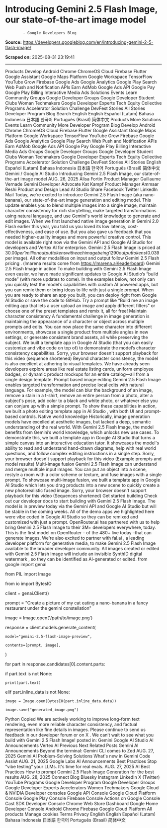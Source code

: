 # Introducing Gemini 2.5 Flash Image, our state-of-the-art image model
            
            
            - Google Developers Blog

**Source:** https://developers.googleblog.com/en/introducing-gemini-2-5-flash-image/

**Scraped on:** 2025-08-31 23:19:41

---

Products
Develop
Android
Chrome
ChromeOS
Cloud
Firebase
Flutter
Google Assistant
Google Maps Platform
Google Workspace
TensorFlow
YouTube
Grow
Firebase
Google Ads
Google Analytics
Google Play
Search
Web Push and Notification APIs
Earn
AdMob
Google Ads API
Google Pay
Google Play Billing
Interactive Media Ads
Solutions
Events
Learn
Community
Groups
Google Developer Groups
Google Developer Student Clubs
Woman Techmakers
Google Developer Experts
Tech Equity Collective
Programs
Accelerator
Solution Challenge
DevFest
Stories
All Stories
Developer Program
Blog
Search
English
English
Español (Latam)
Bahasa Indonesia
日本語
한국어
Português (Brasil)
简体中文
Products
More
Solutions
Events
Learn
Community
More
Developer Program
Blog
Develop
Android
Chrome
ChromeOS
Cloud
Firebase
Flutter
Google Assistant
Google Maps Platform
Google Workspace
TensorFlow
YouTube
Grow
Firebase
Google Ads
Google Analytics
Google Play
Search
Web Push and Notification APIs
Earn
AdMob
Google Ads API
Google Pay
Google Play Billing
Interactive Media Ads
Groups
Google Developer Groups
Google Developer Student Clubs
Woman Techmakers
Google Developer Experts
Tech Equity Collective
Programs
Accelerator
Solution Challenge
DevFest
Stories
All Stories
English
Español (Latam)
Bahasa Indonesia
日本語
한국어
Português (Brasil)
简体中文
Gemini
/
Google AI Studio
Introducing Gemini 2.5 Flash Image, our state-of-the-art image model
AUG. 26, 2025
Alisa Fortin
Product Manager
Guillaume Vernade
Gemini Developer Advocate
Kat Kampf
Product Manager
Ammaar Reshi
Product and Design Lead
AI Studio
Share
Facebook
Twitter
LinkedIn
Mail
Today, we’re excited to introduce
Gemini 2.5 Flash Image
(aka nano-banana), our state-of-the-art image generation and editing model. This update enables you to blend multiple images into a single image, maintain character consistency for rich storytelling, make targeted transformations using natural language, and use Gemini's world knowledge to generate and edit images.
When we first launched native image generation in Gemini 2.0 Flash earlier this year, you told us you loved its low latency, cost-effectiveness, and ease of use. But you also gave us feedback that you needed higher-quality images and more powerful creative control.
This model is available right now via the
Gemini API
and
Google AI Studio
for developers and
Vertex AI
for enterprise. Gemini 2.5 Flash Image is priced at $30.00 per 1 million output tokens with each image being 1290 output tokens ($0.039 per image). All other modalities on input and output follow Gemini 2.5 Flash
pricing
.
(lmarena results come from https://lmarena.ai/leaderboard)
Gemini 2.5 Flash Image in action
To make building with Gemini 2.5 Flash Image even easier, we have made significant updates to
Google AI Studio’s “build mode”
(with more updates to come). In the examples below, not only can you quickly test the model’s capabilities with custom AI powered apps, but you can remix them or bring ideas to life with just a single prompt. When you are ready to share an app you built, you can deploy right from Google AI Studio or save the code to GitHub.
Try a prompt like “Build me an image editing app that lets a user upload an image and apply different filters" or choose one of the preset templates and remix it, all for free!
Maintain character consistency
A fundamental challenge in image generation is maintaining the appearance of a character or object across multiple prompts and edits. You can now place the same character into different environments, showcase a single product from multiple angles in new settings, or generate consistent brand assets, all while preserving the subject.
We built a
template app in Google AI Studio
(that you can easily customize and vibe code on top of) to demonstrate the model’s character consistency capabilities.
Sorry, your browser doesn't support playback for this video
(sequence shortened)
Beyond character consistency, the model is also excellent at adhering to visual templates. We have already seen developers explore areas like real estate listing cards, uniform employee badges, or dynamic product mockups for an entire catalog—all from a single design template.
Prompt based image editing
Gemini 2.5 Flash Image enables targeted transformation and precise local edits with natural language. For example, the model can blur the background of an image, remove a stain in a t-shirt, remove an entire person from a photo, alter a subject's pose, add color to a black and white photo, or whatever else you can conjure up with a simple prompt.
To show these capabilities in action, we built a
photo editing template app in AI Studio
, with both UI and prompt-based controls.
Native world knowledge
Historically, image generation models have excelled at aesthetic images, but lacked a deep, semantic understanding of the real world. With Gemini 2.5 Flash Image, the model benefits from Gemini’s world knowledge, which unlocks new use cases.
To demonstrate this, we built
a template app in Google AI Studio
that turns a simple canvas into an interactive education tutor. It showcases the model's ability to read and understand hand-drawn diagrams, help with real world questions, and follow complex editing instructions in a single step.
Sorry, your browser doesn't support playback for this video
(Example prompts and model results)
Multi-image fusion
Gemini 2.5 Flash Image can understand and merge multiple input images. You can put an object into a scene, restyle a room with a color scheme or texture, and fuse images with a single prompt.
To showcase multi-image fusion, we built a
template app in Google AI Studio
which lets you drag products into a new scene to quickly create a new photorealistic fused image.
Sorry, your browser doesn't support playback for this video
(Sequences shortened)
Get started building
Check out our
developer docs
to start building with Gemini 2.5 Flash Image. The model is in preview today via the
Gemini API
and
Google AI Studio
but will be stable in the coming weeks. All of the demo apps we highlighted here were vibe coded in Google AI Studio so they can be remixed and customized with just a prompt.
OpenRouter.ai
has partnered with us to help bring Gemini 2.5 Flash Image to their 3M+ developers everywhere, today. This is the first model on OpenRouter – of the 480+ live today –that can generate images.
We're also excited to partner with
fal.ai
, a leading developer platform for generative media, to make Gemini 2.5 Flash Image available to the broader developer community.
All images created or edited with Gemini 2.5 Flash Image will include an invisible
SynthID digital watermark
, so they can be identified as AI-generated or edited.
from google import genai
from PIL import Image
from io import BytesIO

client = genai.Client()

prompt = "Create a picture of my cat eating a nano-banana in a fancy restaurant under the gemini constellation"

image = Image.open('/path/to/image.png')

response = client.models.generate_content(
    model="gemini-2.5-flash-image-preview",
    contents=[prompt, image],
)

for part in response.candidates[0].content.parts:
  if part.text is not None:
    print(part.text)
  elif part.inline_data is not None:
    image = Image.open(BytesIO(part.inline_data.data))   
    image.save("generated_image.png")
Python
Copied
We are actively working to improve long-form text rendering, even more reliable character consistency, and factual representation like fine details in images. Please continue to send us feedback in our
developer forum
or on
X
.
We can’t wait to see what you build with Gemini 2.5 Flash Image!
posted in:
Gemini
Google AI Studio
AI
Announcements
Vertex AI
Previous
Next
Related Posts
Gemini
AI
Announcements
Beyond the terminal: Gemini CLI comes to Zed
AUG. 27, 2025
Gemini
AI
Problem-Solving
Solutions
What's new in Gemini Code Assist
AUG. 21, 2025
Google Labs
AI
Announcements
Best Practices
Stop “vibe testing” your LLMs. It's time for real evals.
AUG. 27, 2025
AI
Best Practices
How to prompt Gemini 2.5 Flash Image Generation for the best results
AUG. 28, 2025
Connect
Blog
Bluesky
Instagram
LinkedIn
X (Twitter)
YouTube
Programs
Google Developer Program
Google Developer Groups
Google Developer Experts
Accelerators
Women Techmakers
Google Cloud & NVIDIA
Developer consoles
Google API Console
Google Cloud Platform Console
Google Play Console
Firebase Console
Actions on Google Console
Cast SDK Developer Console
Chrome Web Store Dashboard
Google Home Developer Console
Android
Chrome
Firebase
Google Cloud Platform
All products
Manage cookies
Terms
Privacy
English
English
Español (Latam)
Bahasa Indonesia
日本語
한국어
Português (Brasil)
简体中文